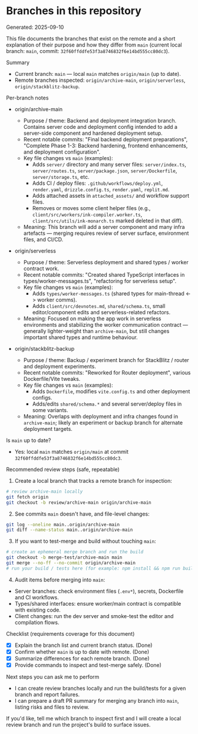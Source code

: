 # Branches in this repository

Generated: 2025-09-10

This file documents the branches that exist on the remote and a short explanation of their purpose and how they differ from `main` (current local branch: `main`, commit: `32f60ffddfe53f3a8746832f6e14bd555cc80dc3`).

Summary
- Current branch: `main` — local `main` matches `origin/main` (up to date).
- Remote branches inspected: `origin/archive-main`, `origin/serverless`, `origin/stackblitz-backup`.

Per-branch notes

- origin/archive-main
  - Purpose / theme: Backend and deployment integration branch. Contains server code and deployment config intended to add a server-side component and hardened deployment setup.
  - Recent notable commits: "Final backend deployment preparations", "Complete Phase 1-3: Backend hardening, frontend enhancements, and deployment configuration".
  - Key file changes vs `main` (examples):
    - Adds `server/` directory and many server files: `server/index.ts`, `server/routes.ts`, `server/package.json`, `server/Dockerfile`, `server/storage.ts`, etc.
    - Adds CI / deploy files: `.github/workflows/deploy.yml`, `render.yaml`, `drizzle.config.ts`, `render.yaml`, `replit.md`.
    - Adds attached assets in `attached_assets/` and workflow support files.
    - Removes or moves some client helper files (e.g., `client/src/workers/ink-compiler.worker.ts`, `client/src/utils/ink-monarch.ts` marked deleted in that diff).
  - Meaning: This branch will add a server component and many infra artefacts — merging requires review of server surface, environment files, and CI/CD.

- origin/serverless
  - Purpose / theme: Serverless deployment and shared types / worker contract work.
  - Recent notable commits: "Created shared TypeScript interfaces in types/worker-messages.ts", "refactoring for serverless setup".
  - Key file changes vs `main` (examples):
    - Adds `types/worker-messages.ts` (shared types for main-thread <-> worker comms).
    - Adds `client/src/devnotes.md`, `shared/schema.ts`, small editor/component edits and serverless-related refactors.
  - Meaning: Focused on making the app work in serverless environments and stabilizing the worker communication contract — generally lighter-weight than `archive-main`, but still changes important shared types and runtime behaviour.

- origin/stackblitz-backup
  - Purpose / theme: Backup / experiment branch for StackBlitz / router and deployment experiments.
  - Recent notable commits: "Reworked for Router deployment", various Dockerfile/Vite tweaks.
  - Key file changes vs `main` (examples):
    - Adds `Dockerfile`, modifies `vite.config.ts` and other deployment configs.
    - Adds/edits `shared/schema.*` and several server/deploy files in some variants.
  - Meaning: Overlaps with deployment and infra changes found in `archive-main`; likely an experiment or backup branch for alternate deployment targets.

Is `main` up to date?
- Yes: local `main` matches `origin/main` at commit `32f60ffddfe53f3a8746832f6e14bd555cc80dc3`.

Recommended review steps (safe, repeatable)
1. Create a local branch that tracks a remote branch for inspection:

```bash
# review archive-main locally
git fetch origin
git checkout -b review/archive-main origin/archive-main
```

2. See commits `main` doesn't have, and file-level changes:

```bash
git log --oneline main..origin/archive-main
git diff --name-status main..origin/archive-main
```

3. If you want to test-merge and build without touching `main`:

```bash
# create an ephemeral merge branch and run the build
git checkout -b merge-test/archive-main main
git merge --no-ff --no-commit origin/archive-main
# run your build / tests here (for example: npm install && npm run build)
```

4. Audit items before merging into `main`:
  - Server branches: check environment files (`.env*`), secrets, Dockerfile and CI workflows.
  - Types/shared interfaces: ensure worker/main contract is compatible with existing code.
  - Client changes: run the dev server and smoke-test the editor and compilation flows.

Checklist (requirements coverage for this document)
- [x] Explain the branch list and current branch status. (Done)
- [x] Confirm whether `main` is up to date with remote. (Done)
- [x] Summarize differences for each remote branch. (Done)
- [x] Provide commands to inspect and test-merge safely. (Done)

Next steps you can ask me to perform
- I can create review branches locally and run the build/tests for a given branch and report failures.
- I can prepare a draft PR summary for merging any branch into `main`, listing risks and files to review.

If you'd like, tell me which branch to inspect first and I will create a local review branch and run the project's build to surface issues.
